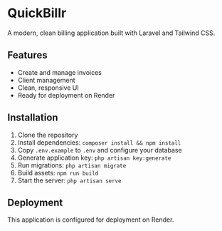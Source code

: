 # QuickBillr

A modern, clean billing application built with Laravel and Tailwind CSS.

## Features

- Create and manage invoices
- Client management
- Clean, responsive UI
- Ready for deployment on Render

## Installation

1. Clone the repository
2. Install dependencies: `composer install && npm install`
3. Copy `.env.example` to `.env` and configure your database
4. Generate application key: `php artisan key:generate`
5. Run migrations: `php artisan migrate`
6. Build assets: `npm run build`
7. Start the server: `php artisan serve`

## Deployment

This application is configured for deployment on Render.
